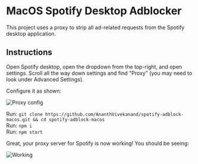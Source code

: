 # MacOS Spotify Desktop Adblocker

This project uses a proxy to strip all ad-related requests from the Spotify desktop application.

## Instructions

Open Spotify desktop, open the dropdown from the top-right, and open settings. Scroll all the way down settings and find "Proxy" (you may need
to look under Advanced Settings).

Configure it as shown:

![Proxy config](https://i.imgur.com/TaEWjkB.png)

Run: `git clone https://github.com/AnanthVivekanand/spotify-adblock-macos.git && cd spotify-adblock-macos`  
Run: `npm i`  
Run: `npm start`  

Great, your proxy server for Spotify is now working! You should be seeing: 

![Working](https://i.imgur.com/ASJKLwc.png)
